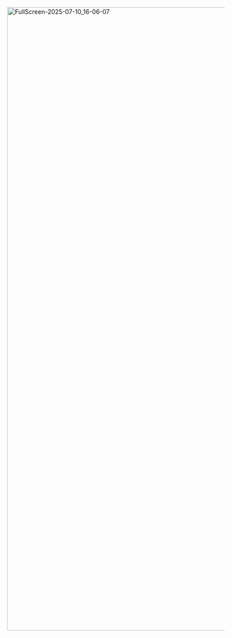 <img width="3440" height="1440" alt="FullScreen-2025-07-10_16-06-07" src="https://github.com/user-attachments/assets/8b16970c-177e-4e0d-9d00-0808cd09a06b" />
